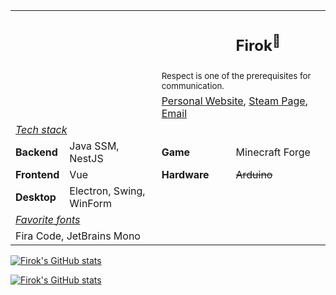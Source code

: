 <table>
<tr>
    <td colspan="3"></td>
    <td>
        <h2>Firok<sup>💖</sup></h2>
    </td>
</tr>
<tr>
    <td colspan="2"></td>
    <td colspan="2">
        <sup>Respect is one of the prerequisites for communication.</sup>
    </td>
</tr>
<tr>
    <td colspan="2"></td>
    <td colspan="2">
        <a href="https://firok.space/" target="_blank">Personal Website</a>,
        <a href="https://steamcommunity.com/id/s2lab_firok" target="_blank">Steam Page</a>,
        <a href="mailto:firok@qq.com">Email</a>
    </td>
</tr>
<tr>
    <td colspan="4">
        <i><u>Tech stack</u></i>
    </td>
</tr>
<tr>
    <td>
        <b>Backend</b>
    </td>
    <td>
        Java SSM, NestJS
    </td>
    <td>
        <b>Game</b>
    </td>
    <td>
        Minecraft Forge
    </td>
</tr>
<tr>
    <td>
        <b>Frontend</b>
    </td>
    <td>
        Vue
    </td>
    <td>
        <b>Hardware</b>
    </td>
    <td>
        <del>Arduino</del>
    </td>
</tr>
<tr>
    <td>
        <b>Desktop</b>
    </td>
    <td>
        Electron, Swing, WinForm
    </td>
    <td colspan="2"></td>
</tr>
<tr>
    <td colspan="4">
        <i><u>Favorite fonts</u></i>
    </td>
</tr>
<tr>
    <td colspan="4">
        Fira Code, JetBrains Mono
    </td>
</tr>
</table>

[![Firok's GitHub stats](https://github-readme-stats.vercel.app/api?username=FirokOtaku&count_private=true&show_icons=true&theme=tokyonight)](https://github.com/anuraghazra/github-readme-stats)

[![Firok's GitHub stats](https://github-readme-stats.vercel.app/api/top-langs/?username=FirokOtaku&layout=compact&hide=css)](https://github.com/anuraghazra/github-readme-stats)
